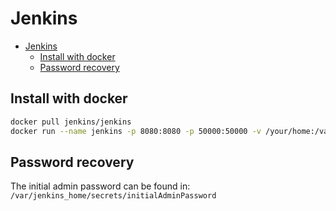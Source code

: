 # Jenkins
<!--ts-->
* [Jenkins](jenkins.md#jenkins)
   * [Install with docker](jenkins.md#install-with-docker)
   * [Password recovery](jenkins.md#password-recovery)

<!-- Added by: runner, at: Thu Aug  5 08:26:23 UTC 2021 -->

<!--te-->

## Install with docker
```bash
docker pull jenkins/jenkins
docker run --name jenkins -p 8080:8080 -p 50000:50000 -v /your/home:/var/jenkins_home 1282bc63ab17
```

## Password recovery

The initial admin password can be found in: `/var/jenkins_home/secrets/initialAdminPassword`


